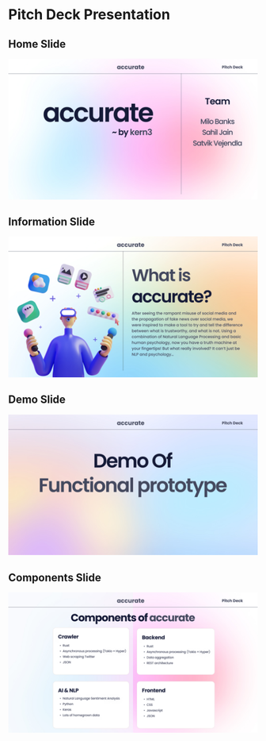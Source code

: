 # Pitch Deck Presentation

## Home Slide
![Slide 1](https://github.com/kern-3/accurate/blob/add-pitch-deck/pitch-presentation/assets/Slide%201.jpg)
<br>
## Information Slide
![Slide 2](https://github.com/kern-3/accurate/blob/add-pitch-deck/pitch-presentation/assets/Slide%202.jpg)
<br>
## Demo Slide
![Slide 3](https://github.com/kern-3/accurate/blob/add-pitch-deck/pitch-presentation/assets/Slide%203.jpg)
<br>
## Components Slide
![Slide 4](https://github.com/kern-3/accurate/blob/add-pitch-deck/pitch-presentation/assets/Slide%204.jpg)

  
